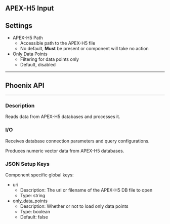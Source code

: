 ## APEX-H5 Input
## Settings

- APEX-H5 Path
	- Accessible path to the APEX-H5 file
	- No default, **Must** be present or component will take no action
- Only Data Points
    - Filtering for data points only
    - Default, disabled
___
## Phoenix API
___
### Description

Reads data from APEX-H5 databases and processes it.

### I/O

Receives database connection parameters and query configurations.

Produces numeric vector data from APEX-H5 databases.

### JSON Setup Keys

Component specific global keys:
- uri
  - Description: The uri or filename of the APEX-H5 DB file to open
  - Type: string
- only_data_points
  - Description: Whether or not to load only data points
  - Type: boolean
  - Default: false
